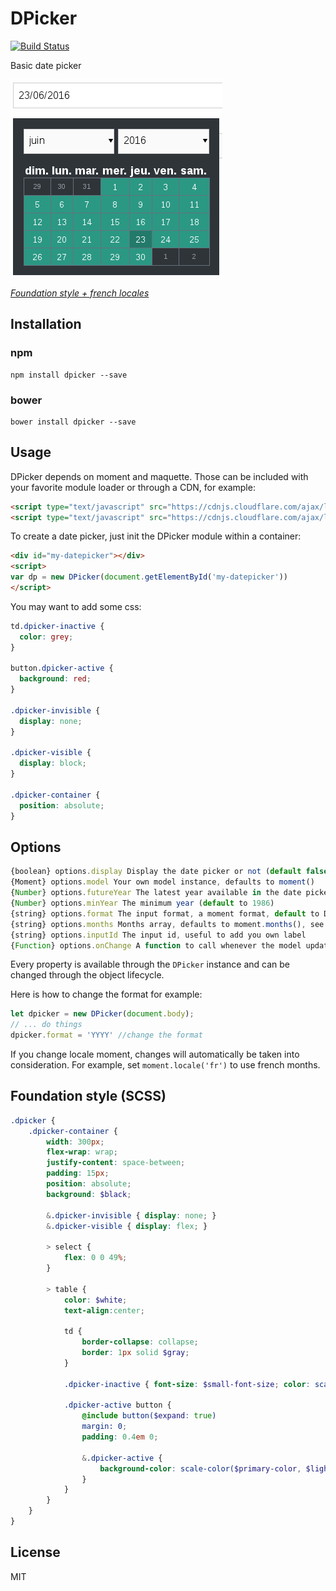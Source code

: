 # DPicker

[![Build Status](https://travis-ci.org/soyuka/dpicker.svg?branch=master)](https://travis-ci.org/soyuka/dpicker)

Basic date picker

![screen](screen.png)

[*Foundation style + french locales*](https://github.com/soyuka/dpicker#foundation-style-scss)

## Installation

### npm

```
npm install dpicker --save
```

### bower

```
bower install dpicker --save
```

## Usage

DPicker depends on moment and maquette. Those can be included with your favorite module loader or through a CDN, for example:

```html
<script type="text/javascript" src="https://cdnjs.cloudflare.com/ajax/libs/moment.js/2.13.0/moment.min.js"></script>
<script type="text/javascript" src="https://cdnjs.cloudflare.com/ajax/libs/maquette/2.1.6/maquette.min.js"></script>
```

To create a date picker, just init the DPicker module within a container:

```html
<div id="my-datepicker"></div>
<script>
var dp = new DPicker(document.getElementById('my-datepicker'))
</script>
```

You may want to add some css:

```css
td.dpicker-inactive {
  color: grey;
}

button.dpicker-active {
  background: red;
}

.dpicker-invisible {
  display: none;
}

.dpicker-visible {
  display: block;
}

.dpicker-container {
  position: absolute;
}
```

## Options

```javascript
{boolean} options.display Display the date picker or not (default false)
{Moment} options.model Your own model instance, defaults to moment()
{Number} options.futureYear The latest year available in the date picker
{Number} options.minYear The minimum year (default to 1986)
{string} options.format The input format, a moment format, default to DD/MM/YYYY
{string} options.months Months array, defaults to moment.months(), see also moment.monthsShort()
{string} options.inputId The input id, useful to add you own label
{Function} options.onChange A function to call whenever the model updates
```

Every property is available through the `DPicker` instance and can be changed through the object lifecycle.

Here is how to change the format for example:

```javascript
let dpicker = new DPicker(document.body);
// ... do things
dpicker.format = 'YYYY' //change the format
```

If you change locale moment, changes will automatically be taken into consideration. For example, set `moment.locale('fr')` to use french months.

## Foundation style (SCSS)

```scss
.dpicker {
    .dpicker-container {
        width: 300px;
        flex-wrap: wrap;
        justify-content: space-between;
        padding: 15px;
        position: absolute;
        background: $black;

        &.dpicker-invisible { display: none; }
        &.dpicker-visible { display: flex; }

        > select {
            flex: 0 0 49%;
        }

        > table {
            color: $white;
            text-align:center;

            td {
                border-collapse: collapse;
                border: 1px solid $gray;
            }

            .dpicker-inactive { font-size: $small-font-size; color: scale-color($black, $lightness: 50%); }

            .dpicker-active button {
                @include button($expand: true)
                margin: 0;
                padding: 0.4em 0;

                &.dpicker-active {
                    background-color: scale-color($primary-color, $lightness: -20%);
                }
            }
        }
    }
}
```

## License

MIT
